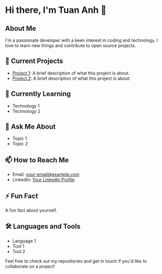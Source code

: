 # Hi there, I'm Tuan Anh 👋

## About Me
I'm a passionate developer with a keen interest in coding and technology. I love to learn new things and contribute to open source projects.

## 🔭 Current Projects
- [Project 1](https://github.com/tuananhhusc/project1): A brief description of what this project is about.
- [Project 2](https://github.com/tuananhhusc/project2): A brief description of what this project is about.

## 🌱 Currently Learning
- Technology 1
- Technology 2

## 💬 Ask Me About
- Topic 1
- Topic 2

## 📫 How to Reach Me
- Email: [your-email@example.com](tuananhqhvl777@gmail.com)
- LinkedIn: [Your LinkedIn Profile](https://www.linkedin.com/in/your-profile)

## ⚡ Fun Fact
A fun fact about yourself.

## 🛠️ Languages and Tools
- Language 1
- Tool 1
- Tool 2

Feel free to check out my repositories and get in touch if you'd like to collaborate on a project!
